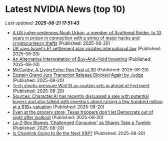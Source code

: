 # Latest NVIDIA News (top 10)
_Last updated: **2025-08-21 17:51:43**_

- [A US judge sentences Noah Urban, a member of Scattered Spider, to 10 years in prison in connection with a string of major hacks and cryptocurrency thefts](https://biztoc.com/x/b5d55e0c66868a81) (Published: 2025-08-20)
- [UK says Israel's E1 settlement plan violates international law](https://biztoc.com/x/b2f575abeb9c520c) (Published: 2025-08-20)
- [An Alternative Interpretation of Buy-And-Hold Investing](https://biztoc.com/x/4d9e34c05891abed) (Published: 2025-08-20)
- [McCarthy: A Living Echo: Ron Paul at 90](https://biztoc.com/x/85a3f28ecc512165) (Published: 2025-08-20)
- [Epstein Grand Jury Transcript Release Blocked Again by Judge](https://biztoc.com/x/6856840cf569d64f) (Published: 2025-08-20)
- [Tech stocks pressure Wall St as caution sets in ahead of Fed meet](https://biztoc.com/x/62320afed2b88bdf) (Published: 2025-08-20)
- [Sources: Character.AI has recently discussed a sale with potential buyers and also talked with investors about raising a few hundred million at a $1B+ valuation](https://biztoc.com/x/5dca804d0df3f1a2) (Published: 2025-08-20)
- [Even at the grocery store, Texas troopers don't let Democrats out of sight after walkout](https://biztoc.com/x/3ec6473fa0e38339) (Published: 2025-08-20)
- [La-Z-Boy Blames ‘Challenged Consumer’ as Shares Take a Tumble](https://biztoc.com/x/07fadb7288183acf) (Published: 2025-08-20)
- [Is Chainlink Going to Be the Next XRP?](https://biztoc.com/x/4b208261ed751438) (Published: 2025-08-20)
